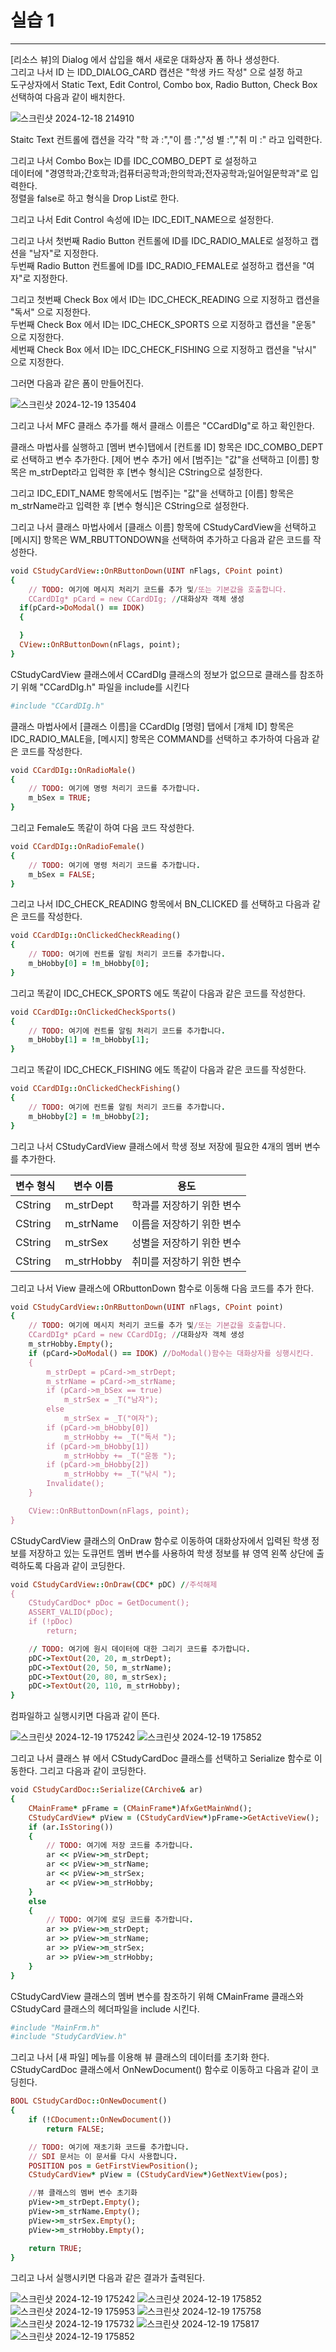 # 실습 1

-------

[리소스 뷰]의 Dialog 에서 삽입을 해서 새로운 대화상자 폼 하나 생성한다.<br>
그리고 나서 ID 는 IDD_DIALOG_CARD 캡션은 "학생 카드 작성" 으로 설정 하고<br>
도구상자에서 Static Text, Edit Control, Combo box, Radio Button, Check Box 선택하여 다음과 같이 배치한다.<br>

![스크린샷 2024-12-18 214910](https://github.com/user-attachments/assets/1fd6a1f9-89bb-4772-8e3c-f7363d2da9d9)

Staitc Text 컨트롤에 캡션을 각각 "학 과 :","이 름 :","성 별 :","취 미 :" 라고 입력한다.

그리고 나서 Combo Box는 ID를 IDC_COMBO_DEPT 로 설정하고<br>
데이터에 "경영학과;간호학과;컴퓨터공학과;한의학과;전자공학과;일어일문학과"로 입력한다.<br>
정렬을 false로 하고 형식을 Drop List로 한다.<br>

그리고 나서 Edit Control 속성에 ID는 IDC_EDIT_NAME으로 설정한다.

그리고 나서 첫번째 Radio Button 컨트롤에 ID를 IDC_RADIO_MALE로 설정하고 캡션을 "남자"로 지정한다.<br>
두번째 Radio Button 컨트롤에 ID를 IDC_RADIO_FEMALE로 설정하고 캡션을 "여자"로 지정한다.

그리고 첫번째 Check Box 에서 ID는 IDC_CHECK_READING 으로 지정하고 캡션을 "독서" 으로 지정한다.<br>
두번째 Check Box 에서 ID는 IDC_CHECK_SPORTS 으로 지정하고 캡션을 "운동" 으로 지정한다.<br>
세번째 Check Box 에서 ID는 IDC_CHECK_FISHING 으로 지정하고 캡션을 "낚시" 으로 지정한다.

그러면 다음과 같은 폼이 만들어진다.

![스크린샷 2024-12-19 135404](https://github.com/user-attachments/assets/731f42a2-e324-4bcd-b056-8891036022d5)

그리고 나서 MFC 클래스 추가를 해서 클래스 이름은 "CCardDIg"로 하고 확인한다.

클래스 마법사를 실행하고 [멤버 변수]탭에서 [컨트롤 ID] 항목은 IDC_COMBO_DEPT로 선택하고 변수 추가한다.
[제어 변수 추가] 에서 [범주]는 "값"을 선택하고 [이름] 항목은 m_strDept라고 입력한 후 [변수 형식]은 CString으로 설정한다.

그리고 IDC_EDIT_NAME 항목에서도 [범주]는 "값"을 선택하고 [이름] 항목은 m_strName라고 입력한 후 [변수 형식]은 CString으로 설정한다.

그리고 나서 클래스 마법사에서 [클래스 이름] 항목에 CStudyCardView을 선택하고 [메시지] 항목은 WM_RBUTTONDOWN을 선택하여 추가하고 다음과 같은 코드를 작성한다.

```ruby
void CStudyCardView::OnRButtonDown(UINT nFlags, CPoint point)
{
	// TODO: 여기에 메시지 처리기 코드를 추가 및/또는 기본값을 호출합니다.
	CCardDIg* pCard = new CCardDIg; //대화상자 객체 생성
  if(pCard->DoModal() == IDOK)
  {

  }
  CView::OnRButtonDown(nFlags, point);
}
```

CStudyCardView 클래스에서 CCardDIg 클래스의 정보가 없으므로 클래스를 참조하기 위해 "CCardDIg.h" 파일을 include를 시킨다

```ruby
#include "CCardDIg.h"
```

클래스 마법사에서 [클래스 이름]을 CCardDIg [명령] 탭에서 [개체 ID] 항목은 IDC_RADIO_MALE을, [메시지] 항목은 COMMAND를 선택하고 추가하여 다음과 같은 코드를 작성한다.

```ruby
void CCardDIg::OnRadioMale()
{
	// TODO: 여기에 명령 처리기 코드를 추가합니다.
	m_bSex = TRUE;
}
```

그리고 Female도 똑같이 하여 다음 코드 작성한다.

```ruby
void CCardDIg::OnRadioFemale()
{
	// TODO: 여기에 명령 처리기 코드를 추가합니다.
	m_bSex = FALSE;
}
```

그리고 나서 IDC_CHECK_READING 항목에서 BN_CLICKED 를 선택하고 다음과 같은 코드를 작성한다.

```ruby
void CCardDIg::OnClickedCheckReading()
{
	// TODO: 여기에 컨트롤 알림 처리기 코드를 추가합니다.
	m_bHobby[0] = !m_bHobby[0];
}
```

그리고 똑같이 IDC_CHECK_SPORTS 에도 똑같이 다음과 같은 코드를 작성한다.

```ruby
void CCardDIg::OnClickedCheckSports()
{
	// TODO: 여기에 컨트롤 알림 처리기 코드를 추가합니다.
	m_bHobby[1] = !m_bHobby[1];
}
```

그리고 똑같이 IDC_CHECK_FISHING 에도 똑같이 다음과 같은 코드를 작성한다.

```ruby
void CCardDIg::OnClickedCheckFishing()
{
	// TODO: 여기에 컨트롤 알림 처리기 코드를 추가합니다.
	m_bHobby[2] = !m_bHobby[2];
}
```

그리고 나서 CStudyCardView 클래스에서 학생 정보 저장에 필요한 4개의 멤버 변수를 추가한다.

| 변수 형식 | 변수 이름 | 용도 |
|---|---|---|
| CString | m_strDept | 학과를 저장하기 위한 변수 |
| CString | m_strName | 이름을 저장하기 위한 변수 |
| CString | m_strSex | 성별을 저장하기 위한 변수 |
| CString | m_strHobby | 취미를 저장하기 위한 변수 |

그리고 나서 View 클래스에 ORbuttonDown 함수로 이동해 다음 코드를 추가 한다.

```ruby
void CStudyCardView::OnRButtonDown(UINT nFlags, CPoint point)
{
	// TODO: 여기에 메시지 처리기 코드를 추가 및/또는 기본값을 호출합니다.
	CCardDIg* pCard = new CCardDIg; //대화상자 객체 생성
	m_strHobby.Empty();
	if (pCard->DoModal() == IDOK) //DoModal()함수는 대화상자를 싱행시킨다.
	{
		m_strDept = pCard->m_strDept;
		m_strName = pCard->m_strName;
		if (pCard->m_bSex == true)
			m_strSex = _T("남자");
		else
			m_strSex = _T("여자");
		if (pCard->m_bHobby[0])
			m_strHobby += _T("독서 ");
		if (pCard->m_bHobby[1])
			m_strHobby += _T("운동 ");
		if (pCard->m_bHobby[2])
			m_strHobby += _T("낚시 ");
		Invalidate();
	}

	CView::OnRButtonDown(nFlags, point);
}
```

CStudyCardView 클래스의 OnDraw 함수로 이동하여 대화상자에서 입력된 학생 정보를 저장하고 있는 도큐먼트 멤버 변수를 사용하여 학생 정보를 뷰 영역 왼쪽 상단에 출력하도록 다음과 같이 코딩한다.

```ruby
void CStudyCardView::OnDraw(CDC* pDC) //주석해제
{
	CStudyCardDoc* pDoc = GetDocument();
	ASSERT_VALID(pDoc);
	if (!pDoc)
		return;

	// TODO: 여기에 원시 데이터에 대한 그리기 코드를 추가합니다.
	pDC->TextOut(20, 20, m_strDept);
	pDC->TextOut(20, 50, m_strName);
	pDC->TextOut(20, 80, m_strSex);
	pDC->TextOut(20, 110, m_strHobby);
}
```

컴파일하고 실행시키면 다음과 같이 뜬다.

![스크린샷 2024-12-19 175242](https://github.com/user-attachments/assets/79cb4c76-1023-496a-9907-0fc96e9afd33)
![스크린샷 2024-12-19 175852](https://github.com/user-attachments/assets/438f944a-a618-4f19-95ec-61c8c39b0768)

그리고 나서 클래스 뷰 에서 CStudyCardDoc 클래스를 선택하고 Serialize 함수로 이동한다. 그리고 다음과 같이 코딩한다.

```ruby
void CStudyCardDoc::Serialize(CArchive& ar)
{
	CMainFrame* pFrame = (CMainFrame*)AfxGetMainWnd();
	CStudyCardView* pView = (CStudyCardView*)pFrame->GetActiveView();
	if (ar.IsStoring())
	{
		// TODO: 여기에 저장 코드를 추가합니다.
		ar << pView->m_strDept;
		ar << pView->m_strName;
		ar << pView->m_strSex;
		ar << pView->m_strHobby;
	}
	else
	{
		// TODO: 여기에 로딩 코드를 추가합니다.
		ar >> pView->m_strDept;
		ar >> pView->m_strName;
		ar >> pView->m_strSex;
		ar >> pView->m_strHobby;
	}
}
```

CStudyCardView 클래스의 멤버 변수를 참조하기 위해 CMainFrame 클래스와 CStudyCard 클래스의 헤더파일을 include 시킨다.

```ruby
#include "MainFrm.h"
#include "StudyCardView.h"
```

그리고 나서 [새 파일] 메뉴를 이용해 뷰 클래스의 데이터를 초기화 한다.
CStudyCardDoc 클래스에서 OnNewDocument() 함수로 이동하고 다음과 같이 코딩힌다.

```ruby
BOOL CStudyCardDoc::OnNewDocument()
{
	if (!CDocument::OnNewDocument())
		return FALSE;

	// TODO: 여기에 재초기화 코드를 추가합니다.
	// SDI 문서는 이 문서를 다시 사용합니다.
	POSITION pos = GetFirstViewPosition();
	CStudyCardView* pView = (CStudyCardView*)GetNextView(pos);

	//뷰 클래스의 멤버 변수 초기화
	pView->m_strDept.Empty();
	pView->m_strName.Empty();
	pView->m_strSex.Empty();
	pView->m_strHobby.Empty();

	return TRUE;
}
```

그리고 나서 실행시키면 다음과 같은 결과가 출력된다.

![스크린샷 2024-12-19 175242](https://github.com/user-attachments/assets/79cb4c76-1023-496a-9907-0fc96e9afd33)
![스크린샷 2024-12-19 175852](https://github.com/user-attachments/assets/438f944a-a618-4f19-95ec-61c8c39b0768)
![스크린샷 2024-12-19 175953](https://github.com/user-attachments/assets/96852d23-4059-4251-b2d8-3a044c9b49e6)
![스크린샷 2024-12-19 175758](https://github.com/user-attachments/assets/a4eeac18-6c9d-492f-8d56-a35ec29e7b1a)
![스크린샷 2024-12-19 175732](https://github.com/user-attachments/assets/a91159a0-1480-41f3-8d4f-5660c2813331)
![스크린샷 2024-12-19 175817](https://github.com/user-attachments/assets/32760f33-c238-4164-9957-3ccb24724169)
![스크린샷 2024-12-19 175852](https://github.com/user-attachments/assets/438f944a-a618-4f19-95ec-61c8c39b0768)
